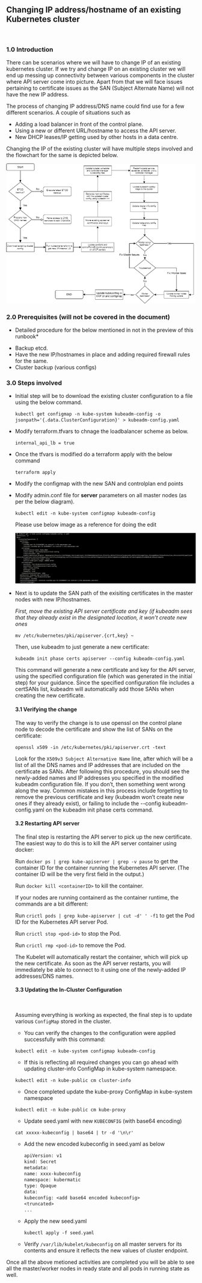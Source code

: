 ## Changing IP address/hostname of an existing Kubernetes cluster  ##

<br>

### 1.0 Introduction

There can be scenarios where we will have to change IP of an existing kubernetes cluster. If we try and change IP on an existing cluster we will end up messing up connectivity between various components in the cluster where API server come into picture. Apart from that we will face issues pertaining to certificate issues as the SAN (Subject Alternate Name) will not have the new IP address.

The process of changing IP address/DNS name could find use for a few different scenarios. A couple of situations  such as

- Adding a load balancer in front of the control plane.
- Using a new or different URL/hostname to access the API server.
- New DHCP leases/IP getting used by other hosts in a data centre.

Changing the IP of the existing cluster will have multiple steps involved and the flowchart for the same is depicted below.

![IP change flowchart](ip_change.png " Depicts flow chart for the process involved in IP change")

### 2.0 Prerequisites (will not be covered in the document)

* Detailed procedure for the below mentioned in  not in the preview of this runbook*

- Backup etcd.
- Have the new IP/hostnames in place and adding required firewall rules for the same.
- Cluster backup (various configs)

### 3.0 Steps involved

* Initial step will be to download the existing cluster configuration to a file using the below command.

  ```
  kubectl get configmap -n kube-system kubeadm-config -o jsonpath='{.data.ClusterConfiguration}' > kubeadm-config.yaml

  ```

* Modify terraform.tfvars to chnage the loadbalancer scheme as below.

  ```
  internal_api_lb = true

  ```
* Once the tfvars is modified do a terraform apply with the below command

  ```
  terraform apply
  ```

* Modify the configmap with the new SAN and controlplan end points


* Modify admin.conf file for **server** parameters on all master nodes (as per the below diagram).

  ```
  kubectl edit -n kube-system configmap kubeadm-config

  ```
  Please use below image as a reference for doing the edit

  ![kubeadm-config](configyml.png "editing kubeadm-config")


* Next is to update the SAN path of the exisiting certificates in the master nodes with new IP/hostnames.

  _First, move the existing API server certificate and key (if kubeadm sees that they already exist in the designated location, it won’t create new ones_

  ```
  mv /etc/kubernetes/pki/apiserver.{crt,key} ~
  ```

  Then, use kubeadm to just generate a new certificate:

  ```
  kubeadm init phase certs apiserver --config kubeadm-config.yaml
  ```
  This command will generate a new certificate and key for the API server, using the specified configuration file  (which was generated in the initial step) for your guidance. Since the specified configuration file includes a certSANs list, kubeadm will automatically add those SANs when creating the new certificate.

  #### 3.1 Verifying the change

    The way to verify the change is to use openssl on the control plane node to decode the certificate and show the list of SANs on the certificate:

    ```
    openssl x509 -in /etc/kubernetes/pki/apiserver.crt -text
    ```
    Look for the `X509v3 Subject Alternative Name` line, after which will be a list of all the DNS names and IP addresses that are included on the certificate as SANs. After following this procedure, you should see the newly-added names and IP addresses you specified in the modified kubeadm configuration file. If you don’t, then something went wrong along the way. Common mistakes in this process include forgetting to remove the previous certificate and key (kubeadm won’t create new ones if they already exist), or failing to include the --config kubeadm-config.yaml on the kubeadm init phase certs command.

  #### 3.2 Restarting API server

    The final step is restarting the API server to pick up the new certificate. The easiest way to do this is to kill the API server container using docker:

    Run `docker ps | grep kube-apiserver | grep -v pause` to get the container ID for the container running the Kubernetes API server. (The container ID will be the very first field in the output.)

    Run `docker kill <containerID>` to kill the container.

    If your nodes are running containerd as the container runtime, the commands are a bit different:

    Run `crictl pods | grep kube-apiserver | cut -d' ' -f1` to get the Pod ID for the Kubernetes API server Pod.

    Run `crictl stop <pod-id>` to stop the Pod.

    Run `crictl rmp <pod-id>` to remove the Pod.

    The Kubelet will automatically restart the container, which will pick up the new certificate. As soon as the API server restarts, you will immediately be able to connect to it using one of the newly-added IP addresses/DNS names.

  #### 3.3 Updating the In-Cluster Configuration
  <br>

  Assuming everything is working as expected, the final step is to update various `ConfigMap` stored in the cluster.

    - You can verify the changes to the configuration were applied successfully with this command:

    ```
    kubectl edit -n kube-system configmap kubeadm-config

    ```

    - If this is reflecting all required changes you can go ahead with updating cluster-info ConfigMap in kube-system namespace.

    ```
    kubectl edit -n kube-public cm cluster-info

    ```
    - Once completed update the kube-proxy ConfigMap in kube-system namespace

    ```
    kubectl edit -n kube-public cm kube-proxy

    ```

    - Update seed.yaml with new `KUBECONFIG` (with base64 encoding)

    ```
    cat xxxxx-kubeconfig | base64 | tr -d '\n\r'

    ```

  - Add the new encoded kubeconfig in seed.yaml as below

    ```
    apiVersion: v1
    kind: Secret
    metadata:
    name: xxxx-kubeconfig
    namespace: kubermatic
    type: Opaque
    data:
    kubeconfig: <add base64 encoded kubeconfig>
    <truncated>
    ...

    ```

  - Apply the new seed.yaml

    ```
    kubectl apply -f seed.yaml

    ```

  - Verify `/var/lib/kubelet/kubeconfig` on all master servers for its contents and ensure it reflects the new values of cluster endpoint.

Once all the above metioned activities are completed you will be able to see all the master/worker nodes in ready state and all pods in running state as well. 



